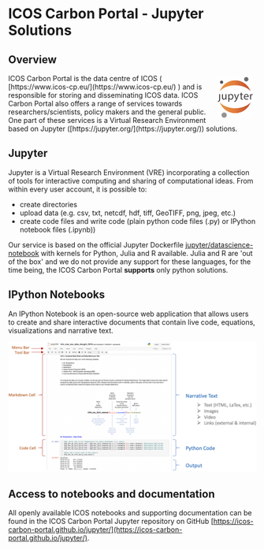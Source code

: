 # ICOS Carbon Portal - Jupyter Solutions

## Overview
<img style="float: right; padding: 5px" src="img/jupyter_logo.png" width="75" align="right"/>
ICOS Carbon Portal is the data centre of ICOS ( [https://www.icos-cp.eu/](https://www.icos-cp.eu/) ) and is responsible for storing and disseminating ICOS data. ICOS Carbon Portal also offers a range of services towards researchers/scientists, policy makers and the general public. One part of these services is a Virtual Research Environment based on  Jupyter ([https://jupyter.org/](https://jupyter.org/)) solutions.
 


## Jupyter

Jupyter is a Virtual Research Environment (VRE) incorporating a collection of tools for interactive computing and sharing of computational ideas. From within every user account, it is possible to: 

- create directories
- upload data (e.g. csv, txt, netcdf, hdf, tiff, GeoTIFF, png, jpeg, etc.)
- create code files and write code (plain python code files (.py) or IPython notebook files (.ipynb))

Our service is based on the official Jupyter Dockerfile  [jupyter/datascience-notebook](http://jupyter-docker-stacks.readthedocs.io/en/latest/using/selecting.html#jupyter-datascience-notebook) with kernels for Python, Julia and R available. Julia and R are 'out of the box' and we do not provide any support for these languages, for the time being, the  ICOS Carbon Portal **supports** only python solutions.

## IPython Notebooks
An IPython Notebook is an open-source web application that allows users to create and share interactive documents that contain live code, equations, visualizations and narrative text. 

![Result](img/notebook_example.png)

## Access to notebooks and documentation
All openly available ICOS notebooks and supporting documentation can be found in the ICOS Carbon Portal Jupyter repository on GitHub [https://icos-carbon-portal.github.io/jupyter/](https://icos-carbon-portal.github.io/jupyter/).
